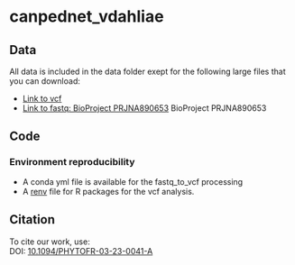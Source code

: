 # canpednet_vdahliae

## Data

All data is included in the data folder exept for the following large files that you can download:
- [Link to vcf](https://datadryad.org/stash/dataset/doi:10.5061/dryad.g79cnp5v0)
- [Link to fastq: BioProject PRJNA890653](https://www.ncbi.nlm.nih.gov/bioproject/?term=PRJNA890653) BioProject PRJNA890653

## Code



### Environment reproducibility

- A conda yml file is available for the fastq_to_vcf processing
- A [renv](https://rstudio.github.io/renv/articles/renv.html) file for R packages for the vcf analysis.

## Citation


To cite our work, use:  
DOI: [10.1094/PHYTOFR-03-23-0041-A](https://doi.org/10.1094/PHYTOFR-03-23-0041-A)
